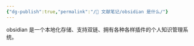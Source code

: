 ```yaml
---
{"dg-publish":true,"permalink":"/🌿 文献笔记/obsidian 是什么/"}
---
```



obsidian 是一个本地化存储、支持双链、拥有各种各样插件的个人知识管理系统。
